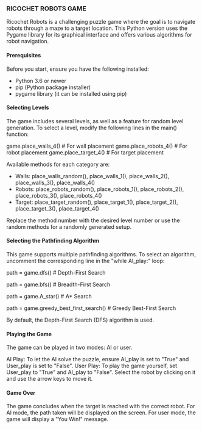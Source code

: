### RICOCHET ROBOTS GAME ###
Ricochet Robots is a challenging puzzle game where the goal is to navigate robots through a maze to a target location. This Python version uses the Pygame library for its graphical interface and offers various algorithms for robot navigation.

#### Prerequisites ####
Before you start, ensure you have the following installed:

- Python 3.6 or newer
- pip (Python package installer)
- pygame library (it can be installed using pip)

#### Selecting Levels ####
The game includes several levels, as well as a feature for random level generation. To select a level, modify the following lines in the main() function:

game.place_walls_4()  # For wall placement
game.place_robots_4()  # For robot placement
game.place_target_4()  # For target placement

Available methods for each category are:

- Walls: place_walls_random(), place_walls_1(), place_walls_2(), place_walls_3(), place_walls_4()
- Robots: place_robots_random(), place_robots_1(), place_robots_2(), place_robots_3(), place_robots_4()
- Target: place_target_random(), place_target_1(), place_target_2(), place_target_3(), place_target_4()

Replace the method number with the desired level number or use the random methods for a randomly generated setup.

#### Selecting the Pathfinding Algorithm ####
This game supports multiple pathfinding algorithms. To select an algorithm, uncomment the corresponding line in the "while AI_play:" loop:

path = game.dfs()  # Depth-First Search

path = game.bfs()  # Breadth-First Search

path = game.A_star()  # A* Search

path = game.greedy_best_first_search()  # Greedy Best-First Search


By default, the Depth-First Search (DFS) algorithm is used.

#### Playing the Game ####
The game can be played in two modes: AI or user.

AI Play: To let the AI solve the puzzle, ensure AI_play is set to "True" and User_play is set to "False".
User Play: To play the game yourself, set User_play to "True" and AI_play to "False". Select the robot by clicking on it and use the arrow keys to move it.

#### Game Over ####
The game concludes when the target is reached with the correct robot. For AI mode, the path taken will be displayed on the screen. For user mode, the game will display a "You Win!" message.
